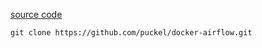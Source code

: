 [source code](https://github.com/puckel/docker-airflow)
```
git clone https://github.com/puckel/docker-airflow.git
```